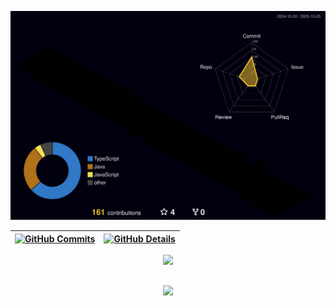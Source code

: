 ![Status](./profile-3d-contrib/profile-night-rainbow.svg)

| [![GitHub Commits](http://github-profile-summary-cards.vercel.app/api/cards/productive-time?username=hugofsd&theme=dracula&utcOffset=-3)](https://github.com/vn7n24fzkq/github-profile-summary-cards) | [![GitHub Details](http://github-profile-summary-cards.vercel.app/api/cards/profile-details?username=hugofsd&theme=dracula)](https://github.com/vn7n24fzkq/github-profile-summary-cards) |
| ----------- | ----------- |

<div align="center" >
  <a href="https://skillicons.dev">
    <img src="https://skillicons.dev/icons?i=git,vscode,javascript,typescript,css,html,angular,java,spring,sql,mongodb,postgres,nodejs,ionic,wordpress,docker,figma,github,linux,postman" />
  </a>
  <br /> 
</div>

##

<div align="center" >
  <img src="https://github-profile-trophy.vercel.app/?username=hugofsd&row=1&column=6&theme=dracula&margin-w=15&margin-h=15"/>
</div>

